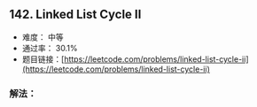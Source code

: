 ## 142. Linked List Cycle II


- 难度： 中等
- 通过率： 30.1%
- 题目链接：[https://leetcode.com/problems/linked-list-cycle-ii](https://leetcode.com/problems/linked-list-cycle-ii)



### 解法：